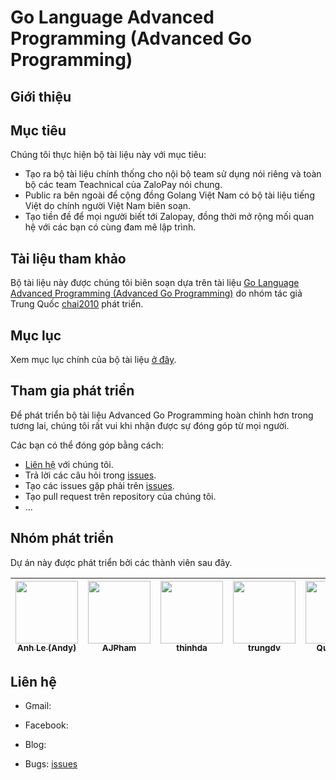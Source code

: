 # Go Language Advanced Programming (Advanced Go Programming)

## Giới thiệu

## Mục tiêu

Chúng tôi thực hiện bộ tài liệu này với mục tiêu:

- Tạo ra bộ tài liệu chính thống cho nội bộ team sử dụng nói riêng và toàn bộ các team Teachnical của ZaloPay nói chung.
- Public ra bên ngoài để cộng đồng Golang Việt Nam có bộ tài liệu tiếng Việt do chính người Việt Nam biên soạn.
- Tạo tiền đề để mọi người biết tới Zalopay, đồng thời mở rộng mối quan hệ với các bạn có cùng đam mê lập trình.
  
## Tài liệu tham khảo

Bộ tài liệu này được chúng tôi biên soạn dựa trên tài liệu [Go Language Advanced Programming (Advanced Go Programming)](https://github.com/chai2010/advanced-go-programming-book) do nhóm tác giả Trung Quốc [chai2010](https://github.com/chai2010) phát triển.

## Mục lục

Xem mục lục chính của bộ tài liệu [ở đây](./SUMMARY.md).

## Tham gia phát triển

Để phát triển bộ tài liệu Advanced Go Programming hoàn chỉnh hơn trong tương lai, chúng tôi rất vui khi nhận được sự đóng góp từ mọi người.

Các bạn có thể đóng góp bằng cách:

- [Liên hệ](#li%C3%AAn-h%E1%BB%87) với chúng tôi.
- Trả lời các câu hỏi trong [issues]().
- Tạo các issues gặp phải trên [issues]().
- Tạo pull request trên repository của chúng tôi.
- ...

## Nhóm phát triển

Dự án này được phát triển bởi các thành viên sau đây. 

| [<img src="https://avatars1.githubusercontent.com/u/3270746?s=460&v=4" width="100px;"/><br /><sub><b>Anh Le (Andy)</b></sub>](https://github.com/anhldbk) | [<img src="https://avatars1.githubusercontent.com/u/38773351?s=460&v=4" width="100px;"/><br /><sub><b>AJPham</b></sub>](https://github.com/phamtai97) | [<img src="https://avatars1.githubusercontent.com/u/26034284?s=460&v=4" width="100px;"/><br /><sub><b>thinhda</b></sub>](https://github.com/thinhdanggroup) | [<img src="https://avatars3.githubusercontent.com/u/10187757?s=460&v=4" width="100px;"/><br /><sub><b>trungdv</b></sub>](https://github.com/dvt1996) | [<img src="https://avatars2.githubusercontent.com/u/23535926?s=460&v=4" width="100px;"/><br /><sub><b>Quoc Anh</b></sub>](https://github.com/quocanh1897) | [<img src="https://avatars2.githubusercontent.com/u/32214488?s=400&v=4" width="100px;"/><br /><sub><b>Quoc Anh</b></sub>](https://github.com/thoainguyen) |
| :-------------------------------------------------------------------------------------------------------------------------------------------------------: | :---------------------------------------------------------------------------------------------------------------------------------------------------: | :---------------------------------------------------------------------------------------------------------------------------------------------------------: | :--------------------------------------------------------------------------------------------------------------------------------------------------: | :-------------------------------------------------------------------------------------------------------------------------------------------------------: | :-------------------------------------------------------------------------------------------------------------------------------------------------------: |

## Liên hệ

- Gmail:

- Facebook:

- Blog:

- Bugs: [issues]()
